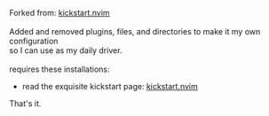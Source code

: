 Forked from: [kickstart.nvim](https://github.com/nvim-lua/kickstart.nvim)
<br><br>Added and removed plugins, files, and directories to make it my own configuration 
<br>so I can use as my daily driver. 
<br><br>
requires these installations:
- read the exquisite kickstart page: [kickstart.nvim](https://github.com/nvim-lua/kickstart.nvim)

That's it.
